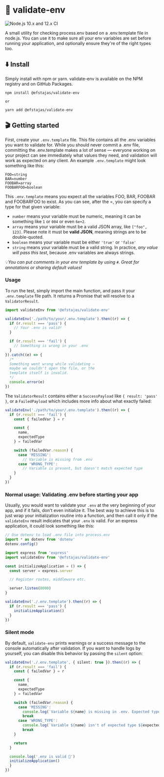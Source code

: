 # 🚓 validate-env

![Node.js 10.x and 12.x CI](https://github.com/efstajas/validate-env/workflows/Node.js%2010.x%20and%2012.x%20CI/badge.svg)

A small utility for checking process.env based on a .env.template file in node.js. You can use it to make sure all your env variables are set before running your application, and optionally ensure they're of the right types too.

## ⬇️ Install

Simply install with npm or yarn. validate-env is available on the NPM registry and on GitHub Packages.

```
npm install @efstajas/validate-env

or

yarn add @efstajas/validate-env
```

## 🎬 Getting started

First, create your `.env.template` file. This file contains all the .env variables you want to validate for. While you should never commit a .env file, committing the .env.template makes a lot of sense — everyone working on your project can see immediately what values they need, and validation will work as expected on any client. An example `.env.template` might look something like this:

```
FOO=string
BAR=number
FOOBAR=array
FOOBARFOO=boolean
```

This `.env.template` means you expect all the variables FOO, BAR, FOOBAR and FOOBARFOO to exist. As you can see, after the =, you can specify a type for that given variable:

- `number` means your variable must be numeric, meaning it can be something like `1` or `004` or even `6e+2`.
- `array` means your variable must be a valid JSON array, like `["foo", 123]`. Please note it must be **valid JSON**, meaning strings are to be double-quoted.
- `boolean` means your variable must be either `'true'` or `'false'` 
- `string` means your variable must be a valid string. In practice, *any value will pass this test*, because .env variables are always strings.

💡*You can put comments in your env template by using `#`. Great for annotations or sharing default values!*

### Usage

To run the test, simply import the main function, and pass it your `.env.template` file path. It returns a Promise that will resolve to a `ValidatorResult`. 

```ts
import validateEnv from '@efstajas/validate-env'

validateEnv('./path/to/your/.env.template').then((r) => {
  if (r.result === 'pass') {
    // Your .env is valid!
  }

  if (r.result === 'fail') {
    // Something is wrong in your .env
  }
}).catch((e) => {
  /*
  Something went wrong while validating —
  maybe we couldn't open the file, or the
  template itself is invalid.
  */
  console.error(e)
})
```

The `ValidatorResult` contains either a `SuccessPayload` like `{ result: 'pass' }`, or a `FailedPayload` which includes more info about what exactly failed:

```ts
validateEnv('./path/to/your/.env.template').then((r) => {
  if (r.result === 'fail') {
    const { failedVar } = r

    const {
      name,
      expectedType
    } = failedVar

    switch (failedVar.reason) {
      case 'MISSING':
        // Variable is missing from .env
      case 'WRONG_TYPE':
        // Variable is present, but doesn't match expected type
    }
  }
})
```

### Normal usage: Validating .env before starting your app

Usually, you would want to validate your `.env` at the very beginning of your app, and if it fails, don't even initialize it. The best way to achieve this is to just wrap your initialization routine into a function, and then call it only if the `validateEnv` result indicates that your `.env` is valid. For an express application, it could look something like this:

```ts
// Use dotenv to load .env file into process.env
import * as dotenv from 'dotenv'
dotenv.config()

import express from 'express'
import validateEnv from '@efstajas/validate-env'

const initializeApplication = () => {
  const server = express.server

  // Register routes, middleware etc.

  server.listen(8000)
}

validateEnv('./.env.template').then((r) => {
  if (r.result === 'pass') {
    initializeApplication()
  }
})
```

### Silent mode

By default, `validate-env` prints warnings or a success message to the console automatically after validation. If you want to handle logs by yourself, you can disable this behavior by passing the `silent` option:

```ts
validateEnv('./.env.template', { silent: true }).then((r) => {
  if (r.result === 'fail') {
    const { failedVar } = r

    const {
      name,
      expectedType
    } = failedVar

    switch (failedVar.reason) {
      case 'MISSING':
        console.log(`Variable ${name} is missing in .env. Expected type: ${expectedType}`)
        break
      case 'WRONG_TYPE':
        console.log(`Variable ${name} isn't of expected type ${expectedType}.`)
        break
    }

    return
  }

  console.log('.env is valid 🎉')
  initializeApplication()
  }
})
```
